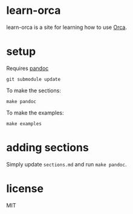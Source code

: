 # learn-orca

learn-orca is a site for learning how to use [Orca](https://github.com/hundredrabbits/Orca).

# setup

Requires [pandoc](https://pandoc.org)

```
git submodule update
```

To make the sections:
```
make pandoc
```

To make the examples:
```
make examples
```

# adding sections

Simply update `sections.md` and run `make pandoc`.


# license

MIT

